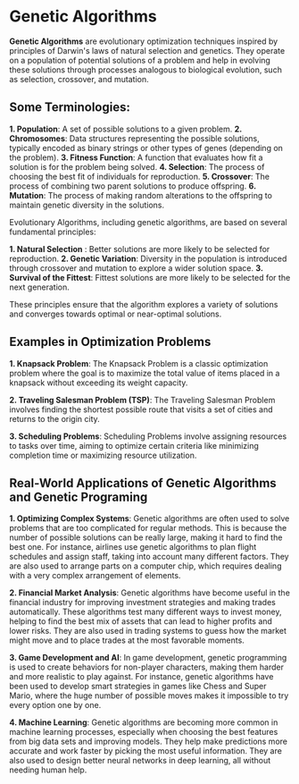 # Genetic Algorithms
**Genetic Algorithms** are evolutionary optimization techniques inspired by principles of Darwin's laws of natural selection and genetics. They operate on a population of potential solutions of a problem and help in evolving these solutions through processes analogous to biological evolution, such as selection, crossover, and mutation.

## Some Terminologies:
**1. Population**: A set of possible solutions to a given problem.
**2. Chromosomes**: Data structures representing the possible solutions, typically encoded as binary strings or other types of genes (depending on the problem).
**3. Fitness Function**: A function that evaluates how fit a solution is for the problem being solved.
**4. Selection**: The process of choosing the best fit of individuals for reproduction.
**5. Crossover**: The process of combining two parent solutions to produce offspring.
**6. Mutation**: The process of making random alterations to the offspring to maintain genetic diversity in the solutions.

Evolutionary Algorithms, including genetic algorithms, are based on several fundamental principles:

**1. Natural Selection** : Better solutions are more likely to be selected for reproduction.
**2. Genetic Variation**: Diversity in the population is introduced through crossover and mutation to explore a wider solution space.
**3. Survival of the Fittest**: Fittest solutions are more likely to be selected for the next generation.

These principles ensure that the algorithm explores a variety of solutions and converges towards optimal or near-optimal solutions.

## Examples in Optimization Problems
**1. Knapsack Problem**: The Knapsack Problem is a classic optimization problem where the goal is to maximize the total value of items placed in a knapsack without exceeding its weight capacity.

**2. Traveling Salesman Problem (TSP)**: The Traveling Salesman Problem involves finding the shortest possible route that visits a set of cities and returns to the origin city.

**3. Scheduling Problems**: Scheduling Problems involve assigning resources to tasks over time, aiming to optimize certain criteria like minimizing completion time or maximizing resource utilization.

## Real-World Applications of Genetic Algorithms and Genetic Programing
**1. Optimizing Complex Systems**: Genetic algorithms are often used to solve problems that are too complicated for regular methods. This is because the number of possible solutions can be really large, making it hard to find the best one. For instance, airlines use genetic algorithms to plan flight schedules and assign staff, taking into account many different factors. They are also used to arrange parts on a computer chip, which requires dealing with a very complex arrangement of elements.

**2. Financial Market Analysis**: Genetic algorithms have become useful in the financial industry for improving investment strategies and making trades automatically. These algorithms test many different ways to invest money, helping to find the best mix of assets that can lead to higher profits and lower risks. They are also used in trading systems to guess how the market might move and to place trades at the most favorable moments.

**3. Game Development and AI**: In game development, genetic programming is used to create behaviors for non-player characters, making them harder and more realistic to play against. For instance, genetic algorithms have been used to develop smart strategies in games like Chess and Super Mario, where the huge number of possible moves makes it impossible to try every option one by one.

**4. Machine Learning**: Genetic algorithms are becoming more common in machine learning processes, especially when choosing the best features from big data sets and improving models. They help make predictions more accurate and work faster by picking the most useful information. They are also used to design better neural networks in deep learning, all without needing human help.

